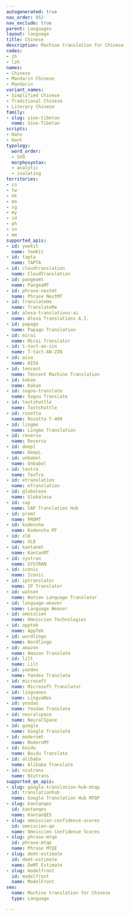 ```yaml
---
autogenerated: true
nav_order: 952
nav_exclude: true
parent: Languages
layout: language
title: Chinese
description: Machine translation for Chinese
codes:
- zh
- lzh
names:
- Chinese
- Mandarin Chinese
- Mandarin
variant_names:
- Simplified Chinese
- Traditional Chinese
- Literary Chinese
family:
- slug: sino-tibetan
  name: Sino-Tibetan
scripts:
- Hans
- Hant
typology:
  word_order:
  - SVO
  morphosyntax:
  - analytic
  - isolating
territories:
- cn
- tw
- hk
- mo
- sg
- my
- id
- ph
- vn
- mm
supported_apis:
- id: yeekit
  name: YeeKit
- id: tapta
  name: TAPTA
- id: cloudtranslation
  name: CloudTranslation
- id: pangeamt
  name: PangeaMT
- id: phrase-nextmt
  name: Phrase NextMT
- id: translateme
  name: TranslateMe
- id: alexa-translations-ai
  name: Alexa Translations A.I.
- id: papago
  name: Papago Translation
- id: mirai
  name: Mirai Translator
- id: t-tact-an-zin
  name: T-tact-AN-ZIN
- id: aisa
  name: AISA
- id: tencent
  name: Tencent Machine Translation
- id: kakao
  name: Kakao
- id: sogou-translate
  name: Sogou Translate
- id: textshuttle
  name: Textshuttle
- id: rozetta
  name: Rozetta T-400
- id: lingmo
  name: Lingmo Translation
- id: reverso
  name: Reverso
- id: deepl
  name: DeepL
- id: unbabel
  name: Unbabel
- id: textra
  name: TexTra
- id: etranslation
  name: eTranslation
- id: globalese
  name: Globalese
- id: sap
  name: SAP Translation Hub
- id: promt
  name: PROMT
- id: kodensha
  name: Kodensha MT
- id: xl8
  name: XL8
- id: kantanmt
  name: KantanMT
- id: systran
  name: SYSTRAN
- id: iconic
  name: Iconic
- id: iptranslator
  name: IP Translator
- id: watson
  name: Watson Language Translator
- id: language-weaver
  name: Language Weaver
- id: omniscien
  name: Omniscien Technologies
- id: apptek
  name: AppTek
- id: wordlingo
  name: Wordlingo
- id: amazon
  name: Amazon Translate
- id: lilt
  name: Lilt
- id: yandex
  name: Yandex Translate
- id: microsoft
  name: Microsoft Translator
- id: lingvanex
  name: LingvaNex
- id: youdao
  name: Youdao Translate
- id: neuralspace
  name: NeuralSpace
- id: google
  name: Google Translate
- id: modernmt
  name: ModernMT
- id: baidu
  name: Baidu Translate
- id: alibaba
  name: Alibaba Translate
- id: niutrans
  name: Niutrans
supported_qe_apis:
- slug: google-translation-hub-mtqp
  id: translationhub
  name: Google Translation Hub MTQP
- slug: kantanqes
  id: kantanqes
  name: KantanQES
- slug: omniscien-confidence-scores
  id: omniscien-qe
  name: Omniscien Confidence Scores
- slug: phrase-mtqe
  id: phrase-mtqe
  name: Phrase MTQE
- slug: demt-estimate
  id: demt-estimate
  name: DeMT Estimate
- slug: modelfront
  id: modelfront
  name: ModelFront
seo:
  name: Machine translation for Chinese
  type: Language

---
```


